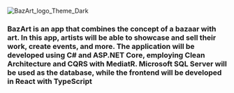 
![BazArt_logo_Theme_Dark](https://github.com/MarcinSzkurlat/BazArt/assets/94744112/15049ac2-8288-40ea-82b7-d6c299cee7fe)

### BazArt is an app that combines the concept of a bazaar with art. In this app, artists will be able to showcase and sell their work, create events, and more. The application will be developed using C# and ASP.NET Core, employing Clean Architecture and CQRS with MediatR. Microsoft SQL Server will be used as the database, while the frontend will be developed in React with TypeScript
